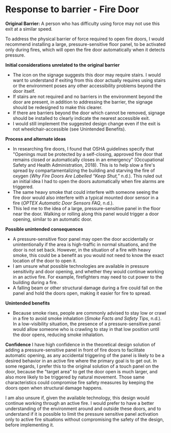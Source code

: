 # Response to barrier - Fire Door

**Original Barrier:** A person who has difficulty using force may not use this exit at a similar speed.

To address the physical barrier of force required to open fire doors, I would recommend installing a large, pressure-sensitive floor panel, to be activated only during fires, which will open the fire door automatically when it detects pressure.

**Initial considerations unrelated to the original barrier**
- The icon on the signage suggests this door may require stairs. I would want to understand if exiting from this door actually requires using stairs or the environment poses any other accessibility problems beyond the door itself. 
- If stairs are not required and no barriers in the environment beyond the door are present, in addition to addressing the barrier, the signage should be redesigned to make this clearer. 
- If there are barriers beyond the door which cannot be removed, signage should be installed to clearly indicate the nearest accessible exit.
- I would still implement the suggested design change even if the exit is not wheelchair-accessible (see Unintended Benefits).

**Process and alternate ideas**
- In researching fire doors, I found that OSHA guidelines specify that "Openings must be protected by a self-closing, approved fire door that remains closed or automatically closes in an emergency" (Occupational Safety and Health Administration, 2018). This is to help slow a fire's spread by compartamentalizing the building and starving the fire of oxygen (_Why Fire Doors Are Labelled “Keep Shut,”_ n.d.). This ruled out an initial idea I had to open the doors automatically when fire alarms are triggered.
- The same heavy smoke that could interfere with someone seeing the fire door would also interfere with a typical mounted door sensor in a fire (_OPTEX Automatic Door Sensors FAQ_, n.d.).
- This led me to the idea of a large, pressure-sensitive panel in the floor near the door. Walking or rolling along this panel would trigger a door opening, similar to an automatic door.

**Possible unintended consequences**
- A pressure-sensitive floor panel may open the door accidentally or unintentionally if the area is high-traffic in normal situations, and the door is not set back. However, in the situation of a fire with heavy smoke, this could be a benefit as you would not need to know the exact location of the door to open it.
- I am unsure what possible technologies are available in pressure sensitivity and door opening, and whether they would continue working in an active fire. For example, firefighters may need to cut power to the building during a fire.
- A falling beam or other structural damage during a fire could fall on the panel and hold the doors open, making it easier for fire to spread.

**Unintended benefits**
- Because smoke rises, people are commonly advised to stay low or crawl in a fire to avoid smoke inhalation (_Smoke Facts and Safety Tips_, n.d.). In a low-visibility situation, the presence of a pressure-sensitive panel would allow someone who is crawling to stay in that low position until the door opens, reducing smoke inhalation.

**Confidence**
I have high confidence in the theoretical design solution of adding a pressure-sensitive panel in front of fire doors to facilitate automatic opening, as any accidental triggering of the panel is likely to be a desired behavior in an active fire where the primary goal is to get out. In some regards, I prefer this to the original solution of a touch panel on the door, because the "target area" to get the door open is much larger, and also more likely to be triggered by natural movement. Those same characteristics could compromise fire safety measures by keeping the doors open when structural damage happens.

I am also unsure if, given the available technology, this design would continue working through an active fire. I would prefer to have a better understanding of the environment around and outside these doors, and to understand if it is possible to limit the pressure sensitive panel activation only to active fire situations without compromising the safety of the design, before implementing it.
